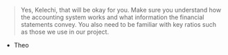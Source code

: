 > Yes, Kelechi, that will be okay for you. Make sure you understand how the accounting system works and what information the financial statements convey. You also need to be familiar with key ratios such as those we use in our project.

- Theo
